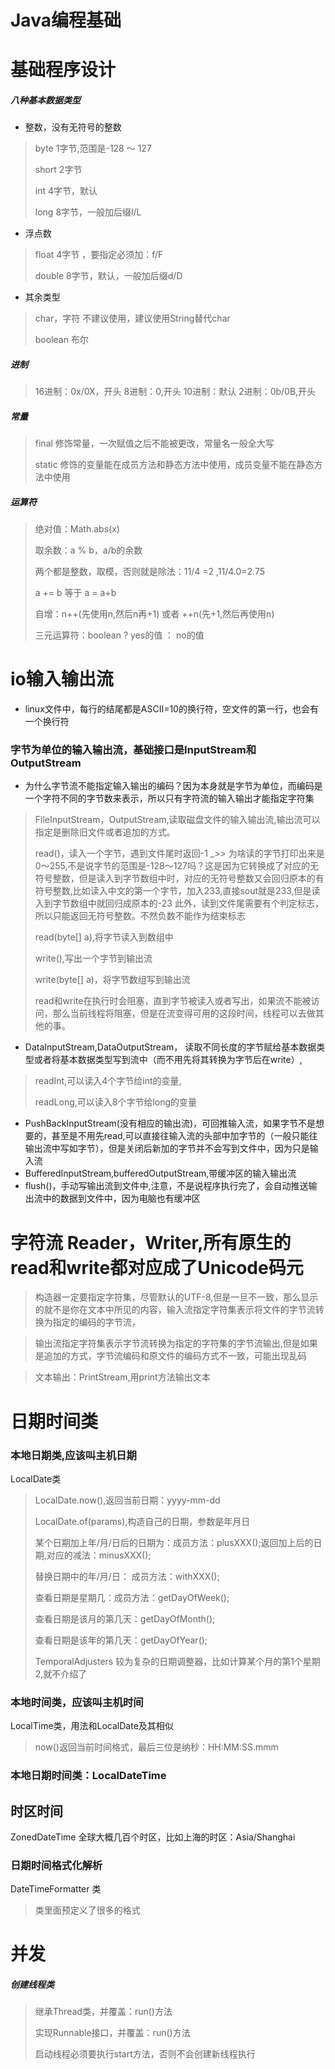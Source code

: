 # Java编程基础
# 基础程序设计
##### 八种基本数据类型
* 整数，没有无符号的整数
> byte 1字节,范围是-128 ～ 127
> 
> short 2字节
> 
> int 4字节，默认
> 
> long 8字节，一般加后缀l/L
* 浮点数
> float 4字节 ，要指定必须加：f/F
> 
> double 8字节，默认，一般加后缀d/D
> 
* 其余类型
> char，字符 不建议使用，建议使用String替代char
> 
> boolean 布尔
##### 进制
> 16进制：0x/0X，开头
> 8进制：0,开头
> 10进制：默认
> 2进制：0b/0B,开头
##### 常量
> final 修饰常量，一次赋值之后不能被更改，常量名一般全大写
> 
> static 修饰的变量能在成员方法和静态方法中使用，成员变量不能在静态方法中使用
##### 运算符
> 
> 绝对值：Math.abs(x)
> 
> 取余数：a % b，a/b的余数
> 
> 两个都是整数，取模，否则就是除法：11/4 =2 ,11/4.0=2.75
> 
> a += b  等于 a = a+b
> 
> 自增：n++(先使用n,然后n再+1) 或者 ++n(先+1,然后再使用n)
> 
> 三元运算符：boolean ? yes的值 ： no的值

# io输入输出流
* linux文件中，每行的结尾都是ASCII=10的换行符，空文件的第一行，也会有一个换行符 
### 字节为单位的输入输出流，基础接口是InputStream和OutputStream
*  为什么字节流不能指定输入输出的编码？因为本身就是字节为单位，而编码是一个字符不同的字节数来表示，所以只有字符流的输入输出才能指定字符集
> FileInputStream，OutputStream,读取磁盘文件的输入输出流,输出流可以指定是删除旧文件或者追加的方式。
> 
> read()，读入一个字节，遇到文件尾时返回-1
_>> 为啥读的字节打印出来是0～255,不是说字节的范围是-128～127吗？这是因为它转换成了对应的无符号整数，但是读入到字节数组中时，对应的无符号整数又会回归原本的有符号整数,比如读入中文的第一个字节，加入233,直接sout就是233,但是读入到字节数组中就回归成原本的-23
> 此外，读到文件尾需要有个判定标志，所以只能返回无符号整数。不然负数不能作为结束标志
> 
> read(byte[] a),将字节读入到数组中
> 
> write(),写出一个字节到输出流
> 
> write(byte[] a)，将字节数组写到输出流
> 
> read和write在执行时会阻塞，直到字节被读入或者写出，如果流不能被访问，那么当前线程将阻塞，但是在流变得可用的这段时间，线程可以去做其他的事。
* DataInputStream,DataOutputStream， 读取不同长度的字节赋给基本数据类型或者将基本数据类型写到流中（而不用先将其转换为字节后在write）,
> readInt,可以读入4个字节给int的变量,
> 
> readLong,可以读入8个字节给long的变量
> 
* PushBackInputStream(没有相应的输出流)，可回推输入流，如果字节不是想要的，甚至是不用先read,可以直接往输入流的头部中加字节的（一般只能往输出流中写如字节），但是关闭后新加的字节并不会写到文件中，因为只是输入流
* BufferedInputStream,bufferedOutputStream,带缓冲区的输入输出流
* flush()，手动写输出流到文件中,注意，不是说程序执行完了，会自动推送输出流中的数据到文件中，因为电脑也有缓冲区

# 字符流 Reader，Writer,所有原生的read和write都对应成了Unicode码元
> 构造器一定要指定字符集，尽管默认的UTF-8,但是一旦不一致，那么显示的就不是你在文本中所见的内容，输入流指定字符集表示将文件的字节流转换为指定的编码的字节流，

> 输出流指定字符集表示字节流转换为指定的字符集的字节流输出,但是如果是追加的方式，字节流编码和原文件的编码方式不一致，可能出现乱码

> 文本输出：PrintStream,用print方法输出文本
> 

# 日期时间类
### 本地日期类,应该叫主机日期
LocalDate类
> LocalDate.now(),返回当前日期：yyyy-mm-dd
> 
> LocalDate.of(params),构造自己的日期，参数是年月日
> 
> 某个日期加上年/月/日后的日期为：成员方法：plusXXX();返回加上后的日期,对应的减法：minusXXX();
> 
> 替换日期中的年/月/日： 成员方法：withXXX();
> 
> 查看日期是星期几：成员方法：getDayOfWeek(); 
> 
> 查看日期是该月的第几天：getDayOfMonth();
> 
> 查看日期是该年的第几天：getDayOfYear();
> 
> TemporalAdjusters 较为复杂的日期调整器，比如计算某个月的第1个星期2,就不介绍了

### 本地时间类，应该叫主机时间
LocalTime类，用法和LocalDate及其相似
> now()返回当前时间格式，最后三位是纳秒：HH:MM:SS.mmm
>
### 本地日期时间类：LocalDateTime
## 时区时间
ZonedDateTime
全球大概几百个时区，比如上海的时区：Asia/Shanghai
### 日期时间格式化解析
DateTimeFormatter 类
> 类里面预定义了很多的格式















# 并发
##### 创建线程类
> 继承Thread类，并覆盖：run()方法
> 
> 实现Runnable接口，并覆盖：run()方法
> 
> 启动线程必须要执行start方法，否则不会创建新线程执行
